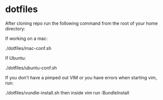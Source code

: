 dotfiles
=======

After cloning repo run the following command from the root of your home directory:

If working on a mac:

./dotfiles/mac-conf.sh

If Ubuntu:

./dotfiles/ubuntu-conf.sh

If you don't have a pimped out VIM or you have errors when starting vim, run:

./dotfiles/vundle-install.sh then inside vim run :BundleInstall
